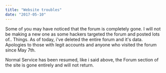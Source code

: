 ```yaml
---
title: "Website troubles"
date: "2017-05-10"
---
```


Some of you may have noticed that the forum is completely gone. I will not be making a new one as some hackers targeted the forum and posted lots of.. Things. As of today, i've deleted the entire forum and it's data. Apologies to those with legit accounts and anyone who visited the forum since May 7th.

Normal Service has been resumed, like i said above, the Forum section of the site is gone entirely and will not return.
